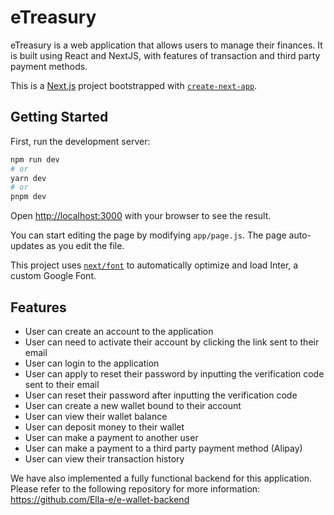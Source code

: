 # eTreasury

eTreasury is a web application that allows users to manage their finances. It is built using React and NextJS, with features of transaction and third party payment methods.

This is a [Next.js](https://nextjs.org/) project bootstrapped with [`create-next-app`](https://github.com/vercel/next.js/tree/canary/packages/create-next-app).

## Getting Started

First, run the development server:

```bash
npm run dev
# or
yarn dev
# or
pnpm dev
```

Open [http://localhost:3000](http://localhost:3000) with your browser to see the result.

You can start editing the page by modifying `app/page.js`. The page auto-updates as you edit the file.

This project uses [`next/font`](https://nextjs.org/docs/basic-features/font-optimization) to automatically optimize and load Inter, a custom Google Font.

## Features

- User can create an account to the application
- User can need to activate their account by clicking the link sent to their email
- User can login to the application
- User can apply to reset their password by inputting the verification code sent to their email
- User can reset their password after inputting the verification code
- User can create a new wallet bound to their account
- User can view their wallet balance
- User can deposit money to their wallet
- User can make a payment to another user
- User can make a payment to a third party payment method (Alipay)
- User can view their transaction history

We have also implemented a fully functional backend for this application. Please refer to the following repository for more information: https://github.com/Ella-e/e-wallet-backend